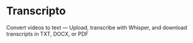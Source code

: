 # Transcripto
Convert videos to text — Upload, transcribe with Whisper, and download transcripts in TXT, DOCX, or PDF
